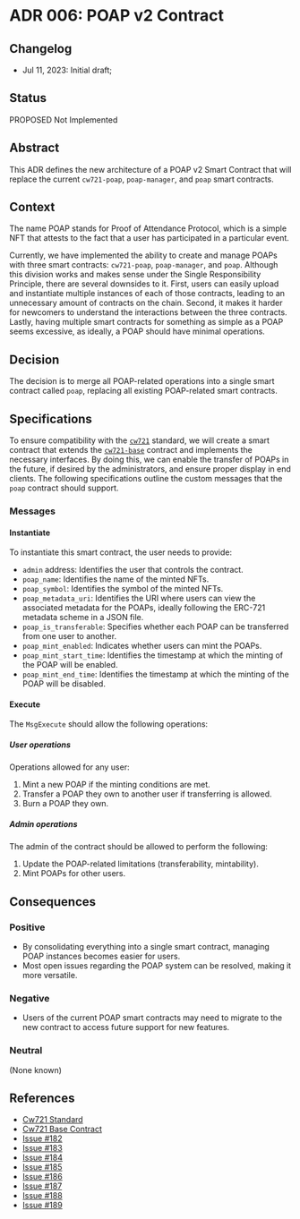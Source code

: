 # ADR 006: POAP v2 Contract

## Changelog

- Jul 11, 2023: Initial draft;

## Status
PROPOSED Not Implemented

## Abstract
This ADR defines the new architecture of a POAP v2 Smart Contract that will replace the current `cw721-poap`, `poap-manager`, and `poap` smart contracts.

## Context
The name POAP stands for Proof of Attendance Protocol, which is a simple NFT that attests to the fact that a user has participated in a particular event.

Currently, we have implemented the ability to create and manage POAPs with three smart contracts: `cw721-poap`, `poap-manager`, and `poap`. Although this division works and makes sense under the Single Responsibility Principle, there are several downsides to it. First, users can easily upload and instantiate multiple instances of each of those contracts, leading to an unnecessary amount of contracts on the chain. Second, it makes it harder for newcomers to understand the interactions between the three contracts. Lastly, having multiple smart contracts for something as simple as a POAP seems excessive, as ideally, a POAP should have minimal operations.

## Decision
The decision is to merge all POAP-related operations into a single smart contract called `poap`, replacing all existing POAP-related smart contracts.

## Specifications
To ensure compatibility with the [`cw721`](https://github.com/CosmWasm/cw-nfts/blob/main/packages/cw721) standard, we will create a smart contract that extends the [`cw721-base`](https://github.com/CosmWasm/cw-nfts/tree/main/contracts/cw721-base) contract and implements the necessary interfaces. By doing this, we can enable the transfer of POAPs in the future, if desired by the administrators, and ensure proper display in end clients. The following specifications outline the custom messages that the `poap` contract should support.

### Messages

#### Instantiate
To instantiate this smart contract, the user needs to provide:

* `admin` address: Identifies the user that controls the contract.
* `poap_name`: Identifies the name of the minted NFTs.
* `poap_symbol`: Identifies the symbol of the minted NFTs.
* `poap_metadata_uri`: Identifies the URI where users can view the associated metadata for the POAPs, ideally following the ERC-721 metadata scheme in a JSON file.
* `poap_is_transferable`: Specifies whether each POAP can be transferred from one user to another.
* `poap_mint_enabled`: Indicates whether users can mint the POAPs.
* `poap_mint_start_time`: Identifies the timestamp at which the minting of the POAP will be enabled.
* `poap_mint_end_time`: Identifies the timestamp at which the minting of the POAP will be disabled.

#### Execute
The `MsgExecute` should allow the following operations:

##### User operations
Operations allowed for any user:

1. Mint a new POAP if the minting conditions are met.
2. Transfer a POAP they own to another user if transferring is allowed.
3. Burn a POAP they own.

##### Admin operations
The admin of the contract should be allowed to perform the following:

1. Update the POAP-related limitations (transferability, mintability).
2. Mint POAPs for other users.

## Consequences

### Positive
* By consolidating everything into a single smart contract, managing POAP instances becomes easier for users.
* Most open issues regarding the POAP system can be resolved, making it more versatile.

### Negative
* Users of the current POAP smart contracts may need to migrate to the new contract to access future support for new features.

### Neutral
(None known)

## References
* [Cw721 Standard](https://github.com/CosmWasm/cw-nfts/blob/main/packages/cw721)
* [Cw721 Base Contract](https://github.com/CosmWasm/cw-nfts/tree/main/contracts/cw721-base)
* [Issue #182](https://github.com/desmos-labs/desmos-contracts/issues/182)
* [Issue #183](https://github.com/desmos-labs/desmos-contracts/issues/183)
* [Issue #184](https://github.com/desmos-labs/desmos-contracts/issues/184)
* [Issue #185](https://github.com/desmos-labs/desmos-contracts/issues/185)
* [Issue #186](https://github.com/desmos-labs/desmos-contracts/issues/186)
* [Issue #187](https://github.com/desmos-labs/desmos-contracts/issues/187)
* [Issue #188](https://github.com/desmos-labs/desmos-contracts/issues/188)
* [Issue #189](https://github.com/desmos-labs/desmos-contracts/issues/189)
